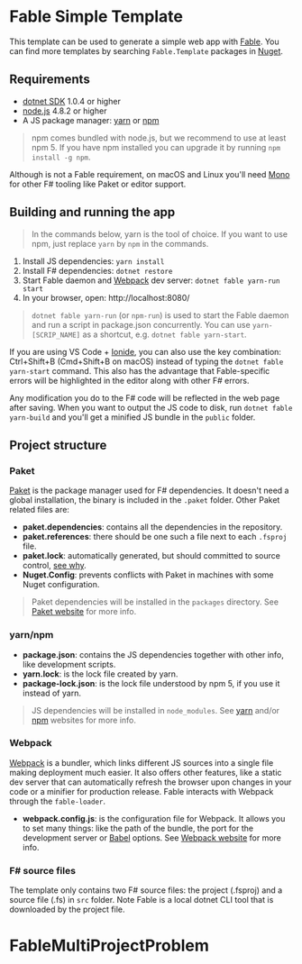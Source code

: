 # Fable Simple Template

This template can be used to generate a simple web app with [Fable](http://fable.io/).
You can find more templates by searching `Fable.Template` packages in [Nuget](https://www.nuget.org).

## Requirements

* [dotnet SDK](https://www.microsoft.com/net/download/core) 1.0.4 or higher
* [node.js](https://nodejs.org) 4.8.2 or higher
* A JS package manager: [yarn](https://yarnpkg.com) or [npm](http://npmjs.com/)

> npm comes bundled with node.js, but we recommend to use at least npm 5. If you have npm installed you can upgrade it by running `npm install -g npm`.

Although is not a Fable requirement, on macOS and Linux you'll need [Mono](http://www.mono-project.com/) for other F# tooling like Paket or editor support.

## Building and running the app

> In the commands below, yarn is the tool of choice. If you want to use npm, just replace `yarn` by `npm` in the commands.

1. Install JS dependencies: `yarn install`
2. Install F# dependencies: `dotnet restore`
3. Start Fable daemon and [Webpack](https://webpack.js.org/) dev server: `dotnet fable yarn-run start`
4. In your browser, open: http://localhost:8080/

> `dotnet fable yarn-run` (or `npm-run`) is used to start the Fable daemon and run a script in package.json concurrently. You can use `yarn-[SCRIP_NAME]` as a shortcut, e.g. `dotnet fable yarn-start`.

If you are using VS Code + [Ionide](http://ionide.io/), you can also use the key combination: Ctrl+Shift+B (Cmd+Shift+B on macOS) instead of typing the `dotnet fable yarn-start` command. This also has the advantage that Fable-specific errors will be highlighted in the editor along with other F# errors.

Any modification you do to the F# code will be reflected in the web page after saving. When you want to output the JS code to disk, run `dotnet fable yarn-build` and you'll get a minified JS bundle in the `public` folder.

## Project structure

### Paket

[Paket](https://fsprojects.github.io/Paket/) is the package manager used for F# dependencies. It doesn't need a global installation, the binary is included in the `.paket` folder. Other Paket related files are:

- **paket.dependencies**: contains all the dependencies in the repository.
- **paket.references**: there should be one such a file next to each `.fsproj` file.
- **paket.lock**: automatically generated, but should committed to source control, [see why](https://fsprojects.github.io/Paket/faq.html#Why-should-I-commit-the-lock-file).
- **Nuget.Config**: prevents conflicts with Paket in machines with some Nuget configuration.

> Paket dependencies will be installed in the `packages` directory. See [Paket website](https://fsprojects.github.io/Paket/) for more info.

### yarn/npm

- **package.json**: contains the JS dependencies together with other info, like development scripts.
- **yarn.lock**: is the lock file created by yarn.
- **package-lock.json**: is the lock file understood by npm 5, if you use it instead of yarn.

> JS dependencies will be installed in `node_modules`. See [yarn](https://yarnpkg.com) and/or [npm](http://npmjs.com/) websites for more info.

### Webpack

[Webpack](https://webpack.js.org) is a bundler, which links different JS sources into a single file making deployment much easier. It also offers other features, like a static dev server that can automatically refresh the browser upon changes in your code or a minifier for production release. Fable interacts with Webpack through the `fable-loader`.

- **webpack.config.js**: is the configuration file for Webpack. It allows you to set many things: like the path of the bundle, the port for the development server or [Babel](https://babeljs.io/) options. See [Webpack website](https://webpack.js.org) for more info.

### F# source files

The template only contains two F# source files: the project (.fsproj) and a source file (.fs) in `src` folder. Note Fable is a local dotnet CLI tool that is downloaded by the project file.
# FableMultiProjectProblem
